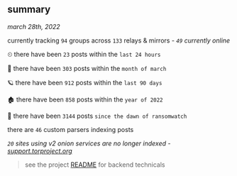 
## summary
_march 28th, 2022_

currently tracking `94` groups across `133` relays & mirrors - _`49` currently online_

⏲ there have been `23` posts within the `last 24 hours`

🦈 there have been `303` posts within the `month of march`

🪐 there have been `912` posts within the `last 90 days`

🏚 there have been `858` posts within the `year of 2022`

🦕 there have been `3144` posts `since the dawn of ransomwatch`

there are `46` custom parsers indexing posts

_`20` sites using v2 onion services are no longer indexed - [support.torproject.org](https://support.torproject.org/onionservices/v2-deprecation/)_

> see the project [README](https://github.com/thetanz/ransomwatch#ransomwatch--) for backend technicals
